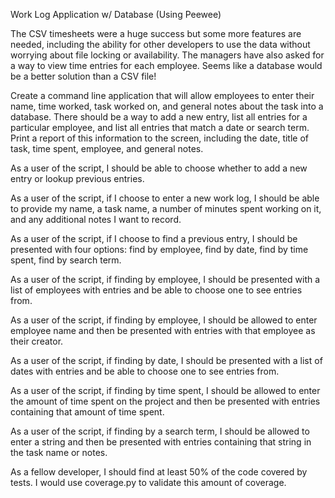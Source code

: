 Work Log Application w/ Database (Using Peewee)

The CSV timesheets were a huge success but some more features are needed, including the ability for other developers to use the data without worrying about file locking or availability. 
The managers have also asked for a way to view time entries for each employee. Seems like a database would be a better solution than a CSV file!

Create a command line application that will allow employees to enter their name, time worked, task worked on, and general notes about the task into a database. There should be a way to add a new entry, list all entries for a particular employee, and list all entries that match a date or search term. Print a report of this information to the screen, including the date, title of task, time spent, employee, and general notes.

As a user of the script, I should be able to choose whether to add a new entry or lookup previous entries.

As a user of the script, if I choose to enter a new work log, I should be able to provide my name, a task name, a number of minutes spent working on it, and any additional notes I want to record.

As a user of the script, if I choose to find a previous entry, I should be presented with four options: find by employee, find by date, find by time spent, find by search term.

As a user of the script, if finding by employee, I should be presented with a list of employees with entries and be able to choose one to see entries from.

As a user of the script, if finding by employee, I should be allowed to enter employee name and then be presented with entries 
with that employee as their creator.

As a user of the script, if finding by date, I should be presented with a list of dates with entries and be able to choose one to see entries from.

As a user of the script, if finding by time spent, I should be allowed to enter the amount of time spent on the project and then be presented with entries containing that amount of time spent.

As a user of the script, if finding by a search term, I should be allowed to enter a string and then be presented with entries containing that string in the task name or notes.

As a fellow developer, I should find at least 50% of the code covered by tests. I would use coverage.py to validate this amount of coverage.

